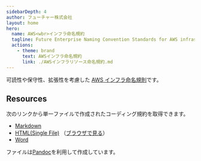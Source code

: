 ```yaml
---
sidebarDepth: 4
author: フューチャー株式会社
layout: home
hero:
  name: AWS<wbr>インフラ命名規約
  tagline: Future Enterprise Naming Convention Standards for AWS infrastructure resource
  actions:
    - theme: brand
      text: AWSインフラ命名規約
      link: ./AWSインフラリソース命名規約.md
---
```


可読性や保守性、拡張性を考慮した [AWS インフラ命名規則](./AWSインフラリソース命名規約.md)です。

## Resources

次のリンクから単一ファイルで作成されたコーディング規約を取得できます。

- [Markdown](https://github.com/future-architect/coding-standards/blob/master/documents/forAWSResource/AWSインフラリソース命名規約.md)
- [HTML(Single File)](https://github.com/future-architect/coding-standards/blob/gh-pages/resources/AWSインフラリソース命名規約.html) （[ブラウザで見る](https://future-architect.github.io/coding-standards/resources/AWSインフラリソース命名規約.html)）
- [Word](https://github.com/future-architect/coding-standards/raw/gh-pages/resources/AWSインフラリソース命名規約.docx)

ファイルは[Pandoc]を利用して作成しています。

[pandoc]: https://pandoc.org/
